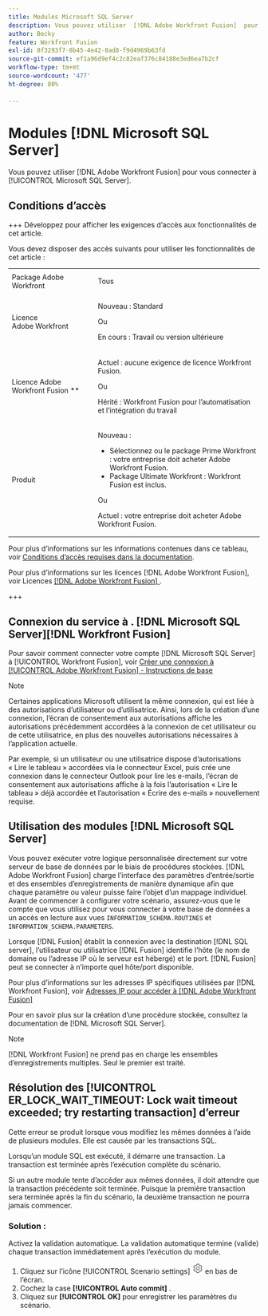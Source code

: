 ```yaml
---
title: Modules Microsoft SQL Server
description: Vous pouvez utiliser  [!DNL Adobe Workfront Fusion]  pour vous connecter à Microsoft SQL Server.
author: Becky
feature: Workfront Fusion
exl-id: 8f3293f7-8b45-4e42-8ad8-f9d4969b63fd
source-git-commit: ef1a96d9ef4c2c82eaf376c84188e3ed6ea7b2cf
workflow-type: tm+mt
source-wordcount: '477'
ht-degree: 80%

---
```


# Modules [!DNL Microsoft SQL Server]

Vous pouvez utiliser [!DNL Adobe Workfront Fusion] pour vous connecter à [!UICONTROL Microsoft SQL Server].

## Conditions d’accès

+++ Développez pour afficher les exigences d’accès aux fonctionnalités de cet article.

Vous devez disposer des accès suivants pour utiliser les fonctionnalités de cet article :

<table style="table-layout:auto">
 <col> 
 <col> 
 <tbody> 
  <tr> 
   <td role="rowheader">Package Adobe Workfront</td> 
   <td> <p>Tous</p> </td> 
  </tr> 
  <tr data-mc-conditions=""> 
   <td role="rowheader">Licence Adobe Workfront</td> 
   <td> <p>Nouveau : Standard</p><p>Ou</p><p>En cours : Travail ou version ultérieure</p> </td> 
  </tr> 
  <tr> 
   <td role="rowheader">Licence Adobe Workfront Fusion **</td> 
   <td>
   <p>Actuel : aucune exigence de licence Workfront Fusion.</p>
   <p>Ou</p>
   <p>Hérité : Workfront Fusion pour l’automatisation et l’intégration du travail </p>
   </td> 
  </tr> 
  <tr> 
   <td role="rowheader">Produit</td> 
   <td>
   <p>Nouveau :</p> <ul><li>Sélectionnez ou le package Prime Workfront : votre entreprise doit acheter Adobe Workfront Fusion.</li><li>Package Ultimate Workfront : Workfront Fusion est inclus.</li></ul>
   <p>Ou</p>
   <p>Actuel : votre entreprise doit acheter Adobe Workfront Fusion.</p>
   </td> 
  </tr>
 </tbody> 
</table>

Pour plus d’informations sur les informations contenues dans ce tableau, voir [Conditions d’accès requises dans la documentation](/help/workfront-fusion/references/licenses-and-roles/access-level-requirements-in-documentation.md).

Pour plus d’informations sur les licences [!DNL Adobe Workfront Fusion], voir Licences [[!DNL Adobe Workfront Fusion] ](/help/workfront-fusion/set-up-and-manage-workfront-fusion/licensing-operations-overview/license-automation-vs-integration.md).

+++

## Connexion du service  à . [!DNL Microsoft SQL Server][!DNL Workfront Fusion]

Pour savoir comment connecter votre compte [!DNL Microsoft SQL Server] à [!UICONTROL Workfront Fusion], voir [Créer une connexion à [!UICONTROL Adobe Workfront Fusion] - Instructions de base](/help/workfront-fusion/create-scenarios/connect-to-apps/connect-to-fusion-general.md)

>[!NOTE]
>
>Certaines applications Microsoft utilisent la même connexion, qui est liée à des autorisations d’utilisateur ou d’utilisatrice. Ainsi, lors de la création d’une connexion, l’écran de consentement aux autorisations affiche les autorisations précédemment accordées à la connexion de cet utilisateur ou de cette utilisatrice, en plus des nouvelles autorisations nécessaires à l’application actuelle.
>
>Par exemple, si un utilisateur ou une utilisatrice dispose d’autorisations « Lire le tableau » accordées via le connecteur Excel, puis crée une connexion dans le connecteur Outlook pour lire les e-mails, l’écran de consentement aux autorisations affiche à la fois l’autorisation « Lire le tableau » déjà accordée et l’autorisation « Écrire des e-mails » nouvellement requise.

## Utilisation des modules [!DNL Microsoft SQL Server]

Vous pouvez exécuter votre logique personnalisée directement sur votre serveur de base de données par le biais de procédures stockées. [!DNL Adobe Workfront Fusion] charge l’interface des paramètres d’entrée/sortie et des ensembles d’enregistrements de manière dynamique afin que chaque paramètre ou valeur puisse faire l’objet d’un mappage individuel. Avant de commencer à configurer votre scénario, assurez-vous que le compte que vous utilisez pour vous connecter à votre base de données a un accès en lecture aux vues `INFORMATION_SCHEMA.ROUTINES` et `INFORMATION_SCHEMA.PARAMETERS`.

Lorsque [!DNL Fusion] établit la connexion avec la destination [!DNL SQL server], l’utilisateur ou utilisatrice [!DNL Fusion] identifie l’hôte (le nom de domaine ou l’adresse IP où le serveur est hébergé) et le port. [!DNL Fusion] peut se connecter à n’importe quel hôte/port disponible.

Pour plus d’informations sur les adresses IP spécifiques utilisées par [!DNL Workfront Fusion], voir [Adresses IP pour accéder à  [!DNL Adobe Workfront Fusion]](/help/workfront-fusion/set-up-and-manage-workfront-fusion/set-up-and-manage-orgs-and-teams/set-up-orgs-teams-and-users/set-up-ip-addresses-for-fusion.md)

Pour en savoir plus sur la création d’une procédure stockée, consultez la documentation de [!DNL Microsoft SQL Server].

>[!NOTE]
>
>[!DNL Workfront Fusion] ne prend pas en charge les ensembles d’enregistrements multiples. Seul le premier est traité.

## Résolution des [!UICONTROL ER_LOCK_WAIT_TIMEOUT: Lock wait timeout exceeded; try restarting transaction] d’erreur

Cette erreur se produit lorsque vous modifiez les mêmes données à l’aide de plusieurs modules. Elle est causée par les transactions SQL.

Lorsqu’un module SQL est exécuté, il démarre une transaction. La transaction est terminée après l’exécution complète du scénario.

Si un autre module tente d’accéder aux mêmes données, il doit attendre que la transaction précédente soit terminée. Puisque la première transaction sera terminée après la fin du scénario, la deuxième transaction ne pourra jamais commencer.

### Solution :

Activez la validation automatique. La validation automatique termine (valide) chaque transaction immédiatement après l’exécution du module.

1. Cliquez sur l’icône [!UICONTROL Scenario settings] ![icône des paramètres de scénario](/help/workfront-fusion/references/apps-and-modules/assets/scenario-settings-icon.png) en bas de l’écran.
1. Cochez la case **[!UICONTROL Auto commit]** .
1. Cliquez sur **[!UICONTROL OK]** pour enregistrer les paramètres du scénario.
